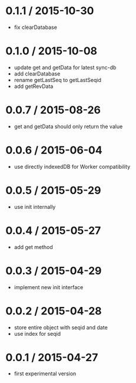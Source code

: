 0.1.1 / 2015-10-30
==================

* fix clearDatabase

0.1.0 / 2015-10-08
==================

* update get and getData for latest sync-db
* add clearDatabase
* rename getLastSeq to getLastSeqid
* add getRevData

0.0.7 / 2015-08-26
==================

* get and getData should only return the value

0.0.6 / 2015-06-04
==================

* use directly indexedDB for Worker compatibility

0.0.5 / 2015-05-29
==================

* use init internally

0.0.4 / 2015-05-27
==================

* add get method

0.0.3 / 2015-04-29
==================

* implement new init interface

0.0.2 / 2015-04-28
==================

* store entire object with seqid and date
* use index for seqid

0.0.1 / 2015-04-27
==================

* first experimental version